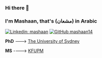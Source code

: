 ### Hi there 👋
### I'm Mashaan, that's (مشعان) in Arabic
[![Linkedin: mashaan](https://img.shields.io/badge/-mashaan-blue?style=flat-square&logo=Linkedin&logoColor=white&link=https:/linkedin.com/in/mashaan)](https://linkedin.com/in/mashaan)
[![GitHub mashaan14](https://img.shields.io/github/followers/mashaan14?label=follow&style=social)](https://github.com/mashaan14)

**PhD** ---> [The University of Sydney](https://www.sydney.edu.au/)

**MS** ----> [KFUPM](http://www.kfupm.edu.sa/)

